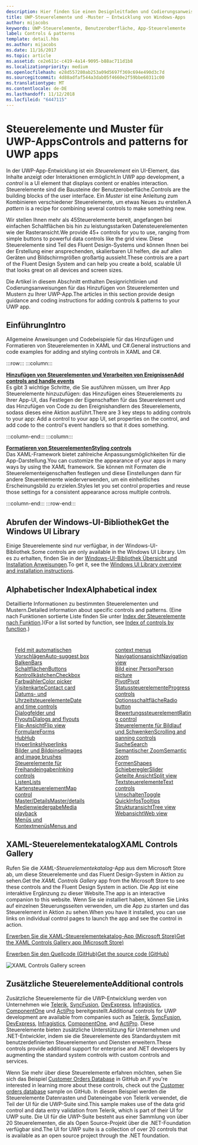 ```yaml
---
description: Hier finden Sie einen Designleitfaden und Codierungsanweisungen für das Hinzufügen von Steuerelementen und Mustern zu Ihrer UWP-App. Sie finden mehr als 45leistungsstarke Steuerelemente für die Verwendung mit Ihrer App.
title: UWP-Steuerelemente und -Muster – Entwicklung von Windows-Apps
author: mijacobs
keywords: UWP-Steuerelemente, Benutzeroberfläche, App-Steuerelemente
label: Controls & patterns
template: detail.hbs
ms.author: mijacobs
ms.date: 11/16/2017
ms.topic: article
ms.assetid: ce2e611c-c419-4a14-9095-b88ac711d1b8
ms.localizationpriority: medium
ms.openlocfilehash: e28d557280ab253a09d5697f369c694e490d3c7d
ms.sourcegitcommit: 4d88adfaf544a3dab05f4660e2f59bbe60311c00
ms.translationtype: MT
ms.contentlocale: de-DE
ms.lasthandoff: 11/12/2018
ms.locfileid: "6447115"
---
```

# <a name="controls-and-patterns-for-uwp-apps"></a><span data-ttu-id="f372d-105">Steuerelemente und Muster für UWP-Apps</span><span class="sxs-lookup"><span data-stu-id="f372d-105">Controls and patterns for UWP apps</span></span>
 

<span data-ttu-id="f372d-106">In der UWP-App-Entwicklung ist ein <i>Steuerelement</i> ein UI-Element, das Inhalte anzeigt oder Interaktionen ermöglicht.</span><span class="sxs-lookup"><span data-stu-id="f372d-106">In UWP app development, a <i>control</i> is a UI element that displays content or enables interaction.</span></span> <span data-ttu-id="f372d-107">Steuerelemente sind die Bausteine der Benutzeroberfläche.</span><span class="sxs-lookup"><span data-stu-id="f372d-107">Controls are the building blocks of the user interface.</span></span> <span data-ttu-id="f372d-108">Ein <i>Muster</i> ist eine Anleitung zum Kombinieren verschiedener Steuerelemente, um etwas Neues zu erstellen.</span><span class="sxs-lookup"><span data-stu-id="f372d-108">A <i>pattern</i> is a recipe for combining several controls to make something new.</span></span>

<span data-ttu-id="f372d-109">Wir stellen Ihnen mehr als 45Steuerelemente bereit, angefangen bei einfachen Schaltflächen bis hin zu leistungsstarken Datensteuerelementen wie der Rasteransicht.</span><span class="sxs-lookup"><span data-stu-id="f372d-109">We provide 45+ controls for you to use, ranging from simple buttons to powerful data controls like the grid view.</span></span>  <span data-ttu-id="f372d-110">Diese Steuerelemente sind Teil des Fluent Design-Systems und können Ihnen bei der Erstellung einer ansprechenden, skalierbaren UI helfen, die auf allen Geräten und Bildschirmgrößen großartig aussieht.</span><span class="sxs-lookup"><span data-stu-id="f372d-110">These controls are a part of the Fluent Design System and can help you create a bold, scalable UI that looks great on all devices and screen sizes.</span></span> 

<span data-ttu-id="f372d-111">Die Artikel in diesem Abschnitt enthalten Designrichtlinien und Codierungsanweisungen für das Hinzufügen von Steuerelementen und Mustern zu Ihrer UWP-App.</span><span class="sxs-lookup"><span data-stu-id="f372d-111">The articles in this section provide design guidance and coding instructions for adding controls & patterns to your UWP app.</span></span> 

## <a name="intro"></a><span data-ttu-id="f372d-112">Einführung</span><span class="sxs-lookup"><span data-stu-id="f372d-112">Intro</span></span>

<span data-ttu-id="f372d-113">Allgemeine Anweisungen und Codebeispiele für das Hinzufügen und Formatieren von Steuerelementen in XAML und C#.</span><span class="sxs-lookup"><span data-stu-id="f372d-113">General instructions and code examples for adding and styling controls in XAML and C#.</span></span>

:::row:::
    :::column:::
      <p><b><a href="controls-and-events-intro.md"><span data-ttu-id="f372d-114">Hinzufügen von Steuerelementen und Verarbeiten von Ereignissen</span><span class="sxs-lookup"><span data-stu-id="f372d-114">Add controls and handle events</span></span></a></b> <br/>
<span data-ttu-id="f372d-115">Es gibt 3 wichtige Schritte, die Sie ausführen müssen, um Ihrer App Steuerelemente hinzuzufügen: das Hinzufügen eines Steuerelements zu Ihrer App-UI, das Festlegen der Eigenschaften für das Steuerelement und das Hinzufügen von Code zu den Ereignishandlern des Steuerelements, sodass dieses eine Aktion ausführt.</span><span class="sxs-lookup"><span data-stu-id="f372d-115">There are 3 key steps to adding controls to your app: Add a control to your app UI, set properties on the control, and add code to the control's event handlers so that it does something.</span></span></p>
    :::column-end:::
    :::column:::
      <p><b><a href="xaml-styles.md"><span data-ttu-id="f372d-116">Formatieren von Steuerelementen</span><span class="sxs-lookup"><span data-stu-id="f372d-116">Styling controls</span></span></a></b> <br/>
<span data-ttu-id="f372d-117">Das XAML-Framework bietet zahlreiche Anpassungsmöglichkeiten für die App-Darstellung.</span><span class="sxs-lookup"><span data-stu-id="f372d-117">You can customize the appearance of your apps in many ways by using the XAML framework.</span></span> <span data-ttu-id="f372d-118">Sie können mit Formaten die Steuerelementeigenschaften festlegen und diese Einstellungen dann für andere Steuerelemente wiederverwenden, um ein einheitliches Erscheinungsbild zu erzielen.</span><span class="sxs-lookup"><span data-stu-id="f372d-118">Styles let you set control properties and reuse those settings for a consistent appearance across multiple controls.</span></span></p>
    :::column-end:::
:::row-end:::

## <a name="get-the-windows-ui-library"></a><span data-ttu-id="f372d-119">Abrufen der Windows-UI-Bibliothek</span><span class="sxs-lookup"><span data-stu-id="f372d-119">Get the Windows UI Library</span></span>
<span data-ttu-id="f372d-120">Einige Steuerelemente sind nur verfügbar, in der Windows-UI-Bibliothek.</span><span class="sxs-lookup"><span data-stu-id="f372d-120">Some controls are only available in the Windows UI Library.</span></span> <span data-ttu-id="f372d-121">Um es zu erhalten, finden Sie in der [Windows-UI-Bibliothek Übersicht und Installation Anweisungen](/uwp/toolkits/winui/).</span><span class="sxs-lookup"><span data-stu-id="f372d-121">To get it, see the [Windows UI Library overview and installation instructions](/uwp/toolkits/winui/).</span></span>

## <a name="alphabetical-index"></a><span data-ttu-id="f372d-122">Alphabetischer Index</span><span class="sxs-lookup"><span data-stu-id="f372d-122">Alphabetical index</span></span> 

<span data-ttu-id="f372d-123">Detaillierte Informationen zu bestimmten Steuerelementen und Mustern.</span><span class="sxs-lookup"><span data-stu-id="f372d-123">Detailed information about specific controls and patterns.</span></span> <span data-ttu-id="f372d-124">(Eine nach Funktionen sortierte Liste finden Sie unter <a href="controls-by-function.md">Index der Steuerelemente nach Funktion</a>.)</span><span class="sxs-lookup"><span data-stu-id="f372d-124">(For a list sorted by function, see <a href="controls-by-function.md">Index of controls by function</a>.)</span></span>

<div style="column-count: 2; column-gap: 40px; margin-top: 40px;" >
<ul style="margin-top: 0px; padding-top: 0px; list-style-type: none;">
<li style="list-style-type: none;"><a href="auto-suggest-box.md"><span data-ttu-id="f372d-125">Feld mit automatischen Vorschlägen</span><span class="sxs-lookup"><span data-stu-id="f372d-125">Auto-suggest box</span></span></a></li>

<li style="list-style-type: none;"><a href="app-bars.md"><span data-ttu-id="f372d-126">Balken</span><span class="sxs-lookup"><span data-stu-id="f372d-126">Bars</span></span></a></li>

<li style="list-style-type: none;"><a href="buttons.md"><span data-ttu-id="f372d-127">Schaltflächen</span><span class="sxs-lookup"><span data-stu-id="f372d-127">Buttons</span></span></a></li>

<li style="list-style-type: none;"><a href="checkbox.md"><span data-ttu-id="f372d-128">Kontrollkästchen</span><span class="sxs-lookup"><span data-stu-id="f372d-128">Checkbox</span></span> </a></li>

<li style="list-style-type: none;"><a href="color-picker.md"><span data-ttu-id="f372d-129">Farbwähler</span><span class="sxs-lookup"><span data-stu-id="f372d-129">Color picker</span></span></a></li>

<li style="list-style-type: none;"><a href="contact-card.md"><span data-ttu-id="f372d-130">Visitenkarte</span><span class="sxs-lookup"><span data-stu-id="f372d-130">Contact card</span></span></a></li>

<li style="list-style-type: none;"><a href="date-and-time.md"><span data-ttu-id="f372d-131">Datums- und Uhrzeitsteuerelemente</span><span class="sxs-lookup"><span data-stu-id="f372d-131">Date and time controls</span></span></a></li>

<li style="list-style-type: none;"><a href="dialogs-and-flyouts/index.md"><span data-ttu-id="f372d-132">Dialogfelder und Flyouts</span><span class="sxs-lookup"><span data-stu-id="f372d-132">Dialogs and flyouts</span></span></a></li>

<li style="list-style-type: none;"><a href="flipview.md"><span data-ttu-id="f372d-133">Flip-Ansicht</span><span class="sxs-lookup"><span data-stu-id="f372d-133">Flip view</span></span></a></li>

<li style="list-style-type: none;"><a href="forms.md"><span data-ttu-id="f372d-134">Formulare</span><span class="sxs-lookup"><span data-stu-id="f372d-134">Forms</span></span></a></li>

<li style="list-style-type: none;"><a href="hub.md"><span data-ttu-id="f372d-135">Hub</span><span class="sxs-lookup"><span data-stu-id="f372d-135">Hub</span></span></a></li>

<li style="list-style-type: none;"><a href="hyperlinks.md"><span data-ttu-id="f372d-136">Hyperlinks</span><span class="sxs-lookup"><span data-stu-id="f372d-136">Hyperlinks</span></span></a></li>

<li style="list-style-type: none;"><a href="images-imagebrushes.md"><span data-ttu-id="f372d-137">Bilder und Bildpinsel</span><span class="sxs-lookup"><span data-stu-id="f372d-137">Images and image brushes</span></span></a></li>

<li style="list-style-type: none;"><a href="inking-controls.md"><span data-ttu-id="f372d-138">Steuerelemente für Freihandeingaben</span><span class="sxs-lookup"><span data-stu-id="f372d-138">Inking controls</span></span></a></li>

<li style="list-style-type: none;"><a href="lists.md"><span data-ttu-id="f372d-139">Listen</span><span class="sxs-lookup"><span data-stu-id="f372d-139">Lists</span></span></a></li>

<li style="list-style-type: none;"><a href="../../maps-and-location/controls-map.md"><span data-ttu-id="f372d-140">Kartensteuerelement</span><span class="sxs-lookup"><span data-stu-id="f372d-140">Map control</span></span></a></li>

<li style="list-style-type: none;"><a href="master-details.md"><span data-ttu-id="f372d-141">Master/Details</span><span class="sxs-lookup"><span data-stu-id="f372d-141">Master/details</span></span></a></li>

<li style="list-style-type: none;"><a href="media-playback.md"><span data-ttu-id="f372d-142">Medienwiedergabe</span><span class="sxs-lookup"><span data-stu-id="f372d-142">Media playback</span></span></a></li>

<li style="list-style-type: none;"><a href="menus.md"><span data-ttu-id="f372d-143">Menüs und Kontextmenüs</span><span class="sxs-lookup"><span data-stu-id="f372d-143">Menus and context menus</span></span></a></li>

<li style="list-style-type: none;"><a href="navigationview.md"><span data-ttu-id="f372d-144">Navigationsansicht</span><span class="sxs-lookup"><span data-stu-id="f372d-144">Navigation view</span></span></a></li>

<li style="list-style-type: none;"><a href="person-picture.md"><span data-ttu-id="f372d-145">Bild einer Person</span><span class="sxs-lookup"><span data-stu-id="f372d-145">Person picture</span></span></a></li>

<li style="list-style-type: none;"><a href="pivot.md"><span data-ttu-id="f372d-146">Pivot</span><span class="sxs-lookup"><span data-stu-id="f372d-146">Pivot</span></span></a></li>

<li style="list-style-type: none;"><a href="progress-controls.md"><span data-ttu-id="f372d-147">Statussteuerelemente</span><span class="sxs-lookup"><span data-stu-id="f372d-147">Progress controls</span></span></a></li>

<li style="list-style-type: none;"><a href="radio-button.md"><span data-ttu-id="f372d-148">Optionsschaltfläche</span><span class="sxs-lookup"><span data-stu-id="f372d-148">Radio button</span></span></a></li>

<li style="list-style-type: none;"><a href="rating.md"><span data-ttu-id="f372d-149">Bewertungssteuerelement</span><span class="sxs-lookup"><span data-stu-id="f372d-149">Rating control</span></span></a></li>

<li style="list-style-type: none;"><a href="scroll-controls.md"><span data-ttu-id="f372d-150">Steuerelemente für Bildlauf und Schwenken</span><span class="sxs-lookup"><span data-stu-id="f372d-150">Scrolling and panning controls</span></span></a></li>

<li style="list-style-type: none;"><a href="search.md"><span data-ttu-id="f372d-151">Suche</span><span class="sxs-lookup"><span data-stu-id="f372d-151">Search</span></span></a></li>

<li style="list-style-type: none;"><a href="semantic-zoom.md"><span data-ttu-id="f372d-152">Semantischer Zoom</span><span class="sxs-lookup"><span data-stu-id="f372d-152">Semantic zoom</span></span></a></li>

<li style="list-style-type: none;"><a href="shapes.md"><span data-ttu-id="f372d-153">Formen</span><span class="sxs-lookup"><span data-stu-id="f372d-153">Shapes</span></span></a></li>

<li style="list-style-type: none;"><a href="slider.md"><span data-ttu-id="f372d-154">Schieberegler</span><span class="sxs-lookup"><span data-stu-id="f372d-154">Slider</span></span></a></li>

<li style="list-style-type: none;"><a href="split-view.md"><span data-ttu-id="f372d-155">Geteilte Ansicht</span><span class="sxs-lookup"><span data-stu-id="f372d-155">Split view</span></span></a></li>

<li style="list-style-type: none;"><a href="text-controls.md"><span data-ttu-id="f372d-156">Textsteuerelemente</span><span class="sxs-lookup"><span data-stu-id="f372d-156">Text controls</span></span></a></li>


<li style="list-style-type: none;"><a href="toggles.md"><span data-ttu-id="f372d-157">Umschalten</span><span class="sxs-lookup"><span data-stu-id="f372d-157">Toggle</span></span></a></li>
<li style="list-style-type: none;"><a href="tooltips.md"><span data-ttu-id="f372d-158">QuickInfos</span><span class="sxs-lookup"><span data-stu-id="f372d-158">Tooltips</span></span></a></li>

<li style="list-style-type: none;"><a href="tree-view.md"><span data-ttu-id="f372d-159">Strukturansicht</span><span class="sxs-lookup"><span data-stu-id="f372d-159">Tree view</span></span></a></li>

<li style="list-style-type: none;"><a href="web-view.md"><span data-ttu-id="f372d-160">Webansicht</span><span class="sxs-lookup"><span data-stu-id="f372d-160">Web view</span></span></a></li>
</ul>
</div>

## <a name="xaml-controls-gallery"></a><span data-ttu-id="f372d-161">XAML-Steuerelementekatalog</span><span class="sxs-lookup"><span data-stu-id="f372d-161">XAML Controls Gallery</span></span>

<span data-ttu-id="f372d-162">Rufen Sie die _XAML-Steuerelementekatalog_-App aus dem Microsoft Store ab, um diese Steuerelemente und das Fluent Design-System in Aktion zu sehen.</span><span class="sxs-lookup"><span data-stu-id="f372d-162">Get the _XAML Controls Gallery_ app from the Microsoft Store to see these controls and the Fluent Design System in action.</span></span> <span data-ttu-id="f372d-163">Die App ist eine interaktive Ergänzung zu dieser Website.</span><span class="sxs-lookup"><span data-stu-id="f372d-163">The app is an interactive companion to this website.</span></span> <span data-ttu-id="f372d-164">Wenn Sie sie installiert haben, können Sie Links auf einzelnen Steuerungsseiten verwenden, um die App zu starten und das Steuerelement in Aktion zu sehen.</span><span class="sxs-lookup"><span data-stu-id="f372d-164">When you have it installed, you can use links on individual control pages to launch the app and see the control in action.</span></span>

<a href="https://www.microsoft.com/store/productId/9MSVH128X2ZT"><span data-ttu-id="f372d-165">Erwerben Sie die XAML-Steuerelementekatalog-App (Microsoft Store)</span><span class="sxs-lookup"><span data-stu-id="f372d-165">Get the XAML Controls Gallery app (Microsoft Store)</span></span></a>

<a href="https://github.com/Microsoft/Windows-universal-samples/tree/master/Samples/XamlUIBasics"><span data-ttu-id="f372d-166">Erwerben Sie den Quellcode (GitHub)</span><span class="sxs-lookup"><span data-stu-id="f372d-166">Get the source code (GitHub)</span></span></a>

<img src="images/xaml-controls-gallery.png" alt="XAML Controls Gallery screen" />

## <a name="additional-controls"></a><span data-ttu-id="f372d-167">Zusätzliche Steuerelemente</span><span class="sxs-lookup"><span data-stu-id="f372d-167">Additional controls</span></span>

<span data-ttu-id="f372d-168">Zusätzliche Steuerelemente für die UWP-Entwicklung werden von Unternehmen wie <a href="http://www.telerik.com/">Telerik</a>, <a href="https://www.syncfusion.com/products/uwp">SyncFusion</a>, <a href="https://www.devexpress.com/Products/NET/Controls/Win10Apps/">DevExpress</a>, <a href="http://www.infragistics.com/products/universal-windows-platform">Infragistics</a>, <a href="https://www.componentone.com/Studio/Platform/UWP">ComponentOne</a> und <a href="http://www.actiprosoftware.com/products/controls/universal">ActiPro</a> bereitgestellt.</span><span class="sxs-lookup"><span data-stu-id="f372d-168">Additional controls for UWP development are available from companies such as <a href="http://www.telerik.com/">Telerik</a>, <a href="https://www.syncfusion.com/products/uwp">SyncFusion</a>, <a href="https://www.devexpress.com/Products/NET/Controls/Win10Apps/">DevExpress</a>, <a href="http://www.infragistics.com/products/universal-windows-platform">Infragistics</a>, <a href="https://www.componentone.com/Studio/Platform/UWP">ComponentOne</a>, and <a href="http://www.actiprosoftware.com/products/controls/universal">ActiPro</a>.</span></span> <span data-ttu-id="f372d-169">Diese Steuerelemente bieten zusätzliche Unterstützung für Unternehmen und .NET-Entwickler, indem sie die Steuerelemente des Standardsystem mit benutzerdefinierten Steuerelementen und Diensten erweitern.</span><span class="sxs-lookup"><span data-stu-id="f372d-169">These controls provide additional support for enterprise and .NET developers by augmenting the standard system controls with custom controls and services.</span></span>  

<span data-ttu-id="f372d-170">Wenn Sie mehr über diese Steuerelemente erfahren möchten, sehen Sie sich das Beispiel <a href="https://github.com/Microsoft/Windows-appsample-customers-orders-database">Customer Orders Database</a> in GitHub an.</span><span class="sxs-lookup"><span data-stu-id="f372d-170">If you're interested in learning more about these controls, check out the <a href="https://github.com/Microsoft/Windows-appsample-customers-orders-database">Customer orders database</a> sample on GitHub.</span></span> <span data-ttu-id="f372d-171">In diesem Beispiel werden die Steuerelemente Datenrasten und Dateneingabe von Telerik verwendet, die Teil der UI für die UWP-Suite sind.</span><span class="sxs-lookup"><span data-stu-id="f372d-171">This sample makes use of the data grid control and data entry validation from Telerik, which is part of their UI for UWP suite.</span></span> <span data-ttu-id="f372d-172">Die UI für die UWP-Suite besteht aus einer Sammlung von über 20 Steuerelementen, die als Open Source-Projekt über die .NET-Foundation verfügbar sind.</span><span class="sxs-lookup"><span data-stu-id="f372d-172">The UI for UWP suite is a collection of over 20 controls that is available as an open source project through the .NET foundation.</span></span>
